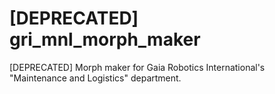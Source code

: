 # [DEPRECATED] gri_mnl_morph_maker
[DEPRECATED] Morph maker for Gaia Robotics International's "Maintenance and Logistics" department.
